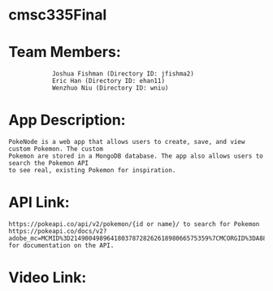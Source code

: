 # cmsc335Final

# Team Members: 
                Joshua Fishman (Directory ID: jfishma2)
                Eric Han (Directory ID: ehan11)
                Wenzhuo Niu (Directory ID: wniu)

# App Description:
    PokeNode is a web app that allows users to create, save, and view custom Pokemon. The custom
    Pokemon are stored in a MongoDB database. The app also allows users to search the Pokemon API
    to see real, existing Pokemon for inspiration.
# API Link:
    https://pokeapi.co/api/v2/pokemon/{id or name}/ to search for Pokemon
    https://pokeapi.co/docs/v2?adobe_mc=MCMID%3D21490049896418037872826261898066575359%7CMCORGID%3DA8833BC75245AF9E0A490D4D%2540AdobeOrg%7CTS%3D1683394785#info for documentation on the API.
# Video Link: 

